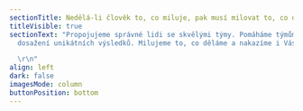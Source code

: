 ```yaml
---
sectionTitle: Nedělá-li člověk to, co miluje, pak musí milovat to, co dělá.
titleVisible: true
sectionText: "Propojujeme správné lidi se skvělými týmy. Pomáháme týmům k
  dosažení unikátních výsledků. Milujeme to, co děláme a nakazíme i Vás.\r

  \r\n"
align: left
dark: false
imagesMode: column
buttonPosition: bottom
---
```

